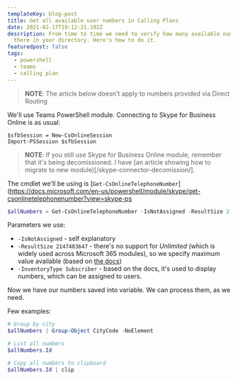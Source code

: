 ```yaml
---
templateKey: blog-post
title: Get all available user numbers in Calling Plans
date: 2021-02-17T19:12:21.192Z
description: From time to time we need to verify how many available numbers are
  there in your directory. Here's how to do it.
featuredpost: false
tags:
  - powershell
  - teams
  - calling plan
---
```

> **NOTE**: The article below doesn't apply to numbers provided via Direct Routing

We'll use Teams PowerShell module. Connecting to Skype for Business Online is as usual:

```
$sfbSession = New-CsOnlineSession
Import-PSSession $sfbSession
```

> **NOTE**: If you still use Skype for Business Online module, remember that it's being decomissioned. I have [an article showing how to migrate to new module)[/skype-connector-decomission/].

The cmdlet we'll be using is [`Get-CsOnlineTelephoneNumber`](https://docs.microsoft.com/en-us/powershell/module/skype/get-csonlinetelephonenumber?view=skype-ps

```powershell
$allNumbers = Get-CsOnlineTelephoneNumber -IsNotAssigned -ResultSize 2147483647 -InventoryType Subscriber
```

Parameters we use:

* `-IsNotAssigned` - self explanatory
* `-ResultSize 2147483647` - there's no support for *Unlimited* (which is widely used across Microsoft 365 modules), so we specify maximum value available (based on [the docs](https://docs.microsoft.com/en-us/powershell/module/skype/get-csonlinetelephonenumber?view=skype-ps#parameters))
* `-InventoryType Subscriber` - based on the docs, it's used to display numbers, which can be assigned to users.

Now we have our numbers saved into variable. We can process them, as we need. 

Few examples:

```powershell
# Group by city
$allNumbers | Group-Object CityCode -NoElement

# List all numbers
$allNumbers.Id

# Copy all numbers to clipboard
$allNumbers.Id | clip
```